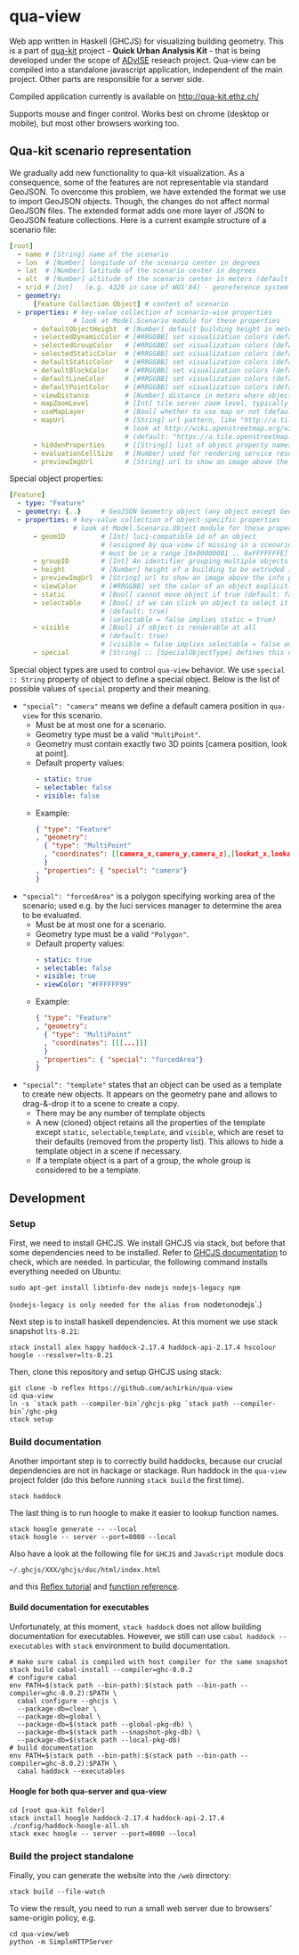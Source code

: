 # qua-view
Web app written in Haskell (GHCJS) for visualizing building geometry.
This is a part of [qua-kit](https://github.com/achirkin/qua-kit) project - **Quick Urban Analysis Kit** -
that is being developed under the scope of [ADvISE](http://www.ia.arch.ethz.ch/advise/) reseach project.
Qua-view can be compiled into a standalone javascript application, independent of the main project.
Other parts are responsible for a server side.

Compiled application currently is available on http://qua-kit.ethz.ch/

Supports mouse and finger control. Works best on chrome (desktop or mobile), but most other browsers working too.

## Qua-kit scenario representation

We gradually add new functionality to qua-kit visualization.
As a consequence, some of the features are not representable via standard GeoJSON. To overcome this problem, we have extended the format we use to import GeoJSON objects.
Though, the changes do not affect normal GeoJSON files.
The extended format adds one more layer of JSON to GeoJSON feature collections.
Here is a current example structure of a scenario file:
```yaml
[root]
  - name # [String] name of the scenario
  - lon  # [Number] longitude of the scenario center in degrees
  - lat  # [Number] latitude of the scenario center in degrees
  - alt  # [Number] altitude of the scenario center in meters (default is 0 if omitted)
  - srid # [Int]   (e.g. 4326 in case of WGS'84) - georeference system id
  - geometry:
      [Feature Collection Object] # content of scenario
  - properties: # key-value collection of scenario-wise properties
                # look at Model.Scenario module for these properties
      - defaultObjectHeight  # [Number] default building height in meters (default: 3.5)
      - selectedDynamicColor # [#RRGGBB] set visualization colors (default: "#FF9999FF")
      - selectedGroupColor   # [#RRGGBB] set visualization colors (default: "#EE8888FF")
      - selectedStaticColor  # [#RRGGBB] set visualization colors (default: "#BB8888FF")
      - defaultStaticColor   # [#RRGGBB] set visualization colors (default: "#808088FF")
      - defaultBlockColor    # [#RRGGBB] set visualization colors (default: "#C0C082FF")
      - defaultLineColor     # [#RRGGBB] set visualization colors (default: "#CC6666FF")
      - defaultPointColor    # [#RRGGBB] set visualization colors (default: "#006666FF")
      - viewDistance         # [Number] distance in meters where objects fade in white (default: 2000)
      - mapZoomLevel         # [Int] tile server zoom level, typically something like 13-17 (default: 15)
      - useMapLayer          # [Bool] whether to use map or not (default: false)
      - mapUrl               # [String] url pattern, like "http://a.tile.stamen.com/toner/${z}/${x}/${y}.png"
                             # look at http://wiki.openstreetmap.org/wiki/Tile_servers for more information
                             # (default: "https://a.tile.openstreetmap.org/${z}/${x}/${y}.png")
      - hiddenProperties     # [[String]] list of object property names to not show in the viewer
      - evaluationCellSize   # [Number] used for rendering service result - resolution of heatmaps
      - previewImgUrl        # [String] url to show an image above the info panel
```
Special object properties:
```yaml
[Feature]
  - type: "Feature"
  - geometry: {..}     # GeoJSON Geometry object (any object except GeometryCollection)
  - properties: # key-value collection of object-specific properties
                # look at Model.Scenario.Object module for these properties
      - geomID         # [Int] luci-compatible id of an object
                       # (assigned by qua-view if missing in a scenario file)
                       # must be in a range [0x00000001 .. 0xFFFFFFFE] to work in qua-view properly.
      - groupID        # [Int] An identifier grouping multiple objects to move together
      - height         # [Number] height of a building to be extruded if it is given in 2D
      - previewImgUrl  # [String] url to show an image above the info panel
      - viewColor      # [#RRGGBB] set the color of an object explicitly
      - static         # [Bool] cannot move object if true (default: false)
      - selectable     # [Bool] if we can click on object to select it
                       # (default: true)
                       # (selectable = false implies static = true)
      - visible        # [Bool] if object is renderable at all
                       # (default: true)
                       # (visible = false implies selectable = false and static = true)
      - special        # [String] :: [SpecialObjectType] defines this object as a special control object
 ```
Special object types are used to control `qua-view` behavior. We use `special :: String` property of object to define a special object. Below is the list of possible values of `special` property and their meaning.

  * `"special": "camera"` means we define a default camera position in `qua-view` for this scenario.
    * Must be at most one for a scenario.
    * Geometry type must be a valid `"MultiPoint"`.
    * Geometry must contain exactly two 3D points [camera position, look at point].
    * Default property values:
       ```yaml
       - static: true
       - selectable: false
       - visible: false
       ```
    * Example:
      ```json
      { "type": "Feature"
      , "geometry":
        { "type": "MultiPoint"
        , "coordinates": [[camera_x,camera_y,camera_z],[lookat_x,lookat_y,lookat_z]]
        }
      , "properties": { "special": "camera"}
      }
      ```
  * `"special": "forcedArea"` is a polygon specifying working area of the scenario; used e.g. by the luci services manager to determine the area to be evaluated.
    * Must be at most one for a scenario.
    * Geometry type must be a valid `"Polygon"`.
    * Default property values:
       ```yaml
       - static: true
       - selectable: false
       - visible: true
       - viewColor: "#FFFFFF99"
       ```
    * Example:
      ```json
      { "type": "Feature"
      , "geometry":
        { "type": "MultiPoint"
        , "coordinates": [[[...]]]
        }
      , "properties": { "special": "forcedArea"}
      }
      ```
  * `"special": "template"` states that an object can be used as a template to create new objects.
    It appears on the geometry pane and allows to drag-&-drop it to a scene to create a copy.
    * There may be any number of template objects
    * A new (cloned) object retains all the properties of the template except `static`, `selectable`,`template`, and `visible`,
      which are reset to their defaults (removed from the property list).
      This allows to hide a template object in a scene if necessary.
    * If a template object is a part of a group, the whole group is considered to be a template.


## Development

### Setup

First, we need to install GHCJS. We install GHCJS via stack, but before that some dependencies need to be installed.
Refer to [GHCJS documentation](https://github.com/ghcjs/ghcjs/tree/ghc-8.0) to check, which are needed.
In particular, the following command installs everything needed on Ubuntu:

    sudo apt-get install libtinfo-dev nodejs nodejs-legacy npm

(`nodejs-legacy is only needed for the alias from `node` to `nodejs`.)

Next step is to install haskell dependencies. At this moment we use stack snapshot `lts-8.21`:

    stack install alex happy haddock-2.17.4 haddock-api-2.17.4 hscolour hoogle --resolver=lts-8.21

Then, clone this repository and setup GHCJS using stack:

```
git clone -b reflex https://github.com/achirkin/qua-view
cd qua-view
ln -s `stack path --compiler-bin`/ghcjs-pkg `stack path --compiler-bin`/ghc-pkg
stack setup
```

### Build documentation

Another important step is to correctly build haddocks, because our crucial dependencies are not in hackage or stackage.
Run haddock in the `qua-view` project folder (do this before running `stack build` the first time).

```
stack haddock
```

The last thing is to run hoogle to make it easier to lookup function names.

```
stack hoogle generate -- --local
stack hoogle -- server --port=8080 --local
```

Also have a look at the following file for `GHCJS` and `JavaScript` module docs

    ~/.ghcjs/XXX/ghcjs/doc/html/index.html

and this [Reflex tutorial](https://github.com/reflex-frp/reflex-platform#tutorial)
and [function reference](https://github.com/reflex-frp/reflex/blob/develop/Quickref.md).

#### Build documentation for executables

Unfortunately, at this moment, `stack haddock` does not allow building documentation for executables.
However, we still can use `cabal haddock --executables` with `stack` environment to build documentation.
```
# make sure cabal is compiled with host compiler for the same snapshot
stack build cabal-install --compiler=ghc-8.0.2
# configure cabal
env PATH=$(stack path --bin-path):$(stack path --bin-path --compiler=ghc-8.0.2):$PATH \
  cabal configure --ghcjs \
  --package-db=clear \
  --package-db=global \
  --package-db=$(stack path --global-pkg-db) \
  --package-db=$(stack path --snapshot-pkg-db) \
  --package-db=$(stack path --local-pkg-db)
# build documentation
env PATH=$(stack path --bin-path):$(stack path --bin-path --compiler=ghc-8.0.2):$PATH \
  cabal haddock --executables
```


#### Hoogle for both qua-server and qua-view

```
cd [root qua-kit folder]
stack install hoogle haddock-2.17.4 haddock-api-2.17.4
./config/haddock-hoogle-all.sh
stack exec hoogle -- server --port=8080 --local
```

### Build the project standalone

Finally, you can generate the website into the `/web` directory:

    stack build --file-watch

To view the result, you need to run a small web server due to browsers' same-origin policy, e.g.

    cd qua-view/web
    python -m SimpleHTTPServer
